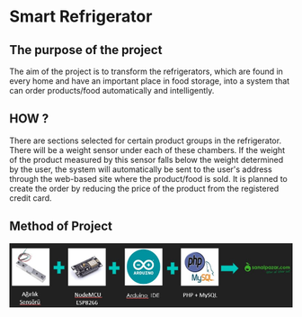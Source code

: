 # Smart Refrigerator




## The purpose of the project
The aim of the project is to transform the refrigerators, which are found in every home and have an important place in food storage, into a system that can order products/food automatically and intelligently.



## HOW ?

There are sections selected for certain product groups in the refrigerator. There will be a weight sensor under each of these chambers. If the weight of the product measured by this sensor falls below the weight determined by the user, the system will automatically be sent to the user's address through the web-based site where the product/food is sold. It is planned to create the order by reducing the price of the product from the registered credit card.


## Method of Project

![image](https://github.com/mehmetcahitaydin/Smart_Refrigerator/blob/main/method.jpg)



